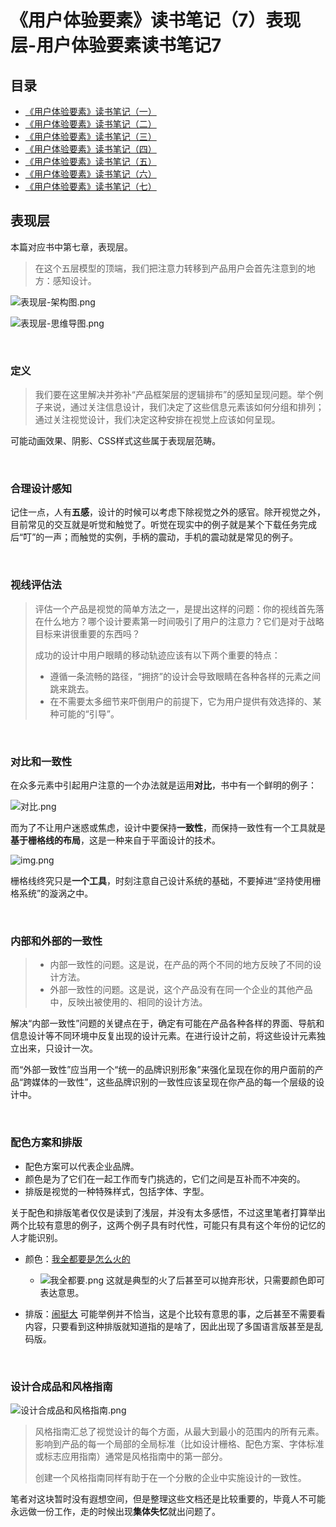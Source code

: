 # 《用户体验要素》读书笔记（7）表现层-用户体验要素读书笔记7

## 目录

- [《用户体验要素》读书笔记（一）](http://summersea.top:8090/archives/%E7%94%A8%E6%88%B7%E4%BD%93%E9%AA%8C%E8%A6%81%E7%B4%A0%E8%AF%BB%E4%B9%A6%E7%AC%94%E8%AE%B0%E4%B8%80)
- [《用户体验要素》读书笔记（二）](http://summersea.top:8090/archives/%E7%94%A8%E6%88%B7%E4%BD%93%E9%AA%8C%E8%A6%81%E7%B4%A0%E8%AF%BB%E4%B9%A6%E7%AC%94%E8%AE%B0%E4%BA%8C)
- [《用户体验要素》读书笔记（三）](http://summersea.top:8090/archives/%E7%94%A8%E6%88%B7%E4%BD%93%E9%AA%8C%E8%A6%81%E7%B4%A0%E8%AF%BB%E4%B9%A6%E7%AC%94%E8%AE%B0%E4%B8%89)
- [《用户体验要素》读书笔记（四）](http://summersea.top:8090/archives/%E7%94%A8%E6%88%B7%E4%BD%93%E9%AA%8C%E8%A6%81%E7%B4%A0%E8%AF%BB%E4%B9%A6%E7%AC%94%E8%AE%B0%E5%9B%9B)
- [《用户体验要素》读书笔记（五）](http://summersea.top:8090/archives/%E7%94%A8%E6%88%B7%E4%BD%93%E9%AA%8C%E8%A6%81%E7%B4%A0%E8%AF%BB%E4%B9%A6%E7%AC%94%E8%AE%B0%E4%BA%94)
- [《用户体验要素》读书笔记（六）](http://summersea.top:8090/archives/%E7%94%A8%E6%88%B7%E4%BD%93%E9%AA%8C%E8%A6%81%E7%B4%A0%E8%AF%BB%E4%B9%A6%E7%AC%94%E8%AE%B0%E5%85%AD)
- [《用户体验要素》读书笔记（七）](http://summersea.top:8090/archives/%E7%94%A8%E6%88%B7%E4%BD%93%E9%AA%8C%E8%A6%81%E7%B4%A0%E8%AF%BB%E4%B9%A6%E7%AC%94%E8%AE%B0%E4%B8%83)

## 表现层

本篇对应书中第七章，表现层。
> 在这个五层模型的顶端，我们把注意力转移到产品用户会首先注意到的地方：感知设计。


![表现层-架构图.png](assets/user_experience/PresentationLayer-Architecture.png)

![表现层-思维导图.png](assets/user_experience/PresentationLayer-MindMapping.png)












<br/>

### 定义

> 我们要在这里解决并弥补“产品框架层的逻辑排布”的感知呈现问题。举个例子来说，通过关注信息设计，我们决定了这些信息元素该如何分组和排列；通过关注视觉设计，我们决定这种安排在视觉上应该如何呈现。

可能动画效果、阴影、CSS样式这些属于表现层范畴。

<br/>

### 合理设计感知

记住一点，人有**五感**，设计的时候可以考虑下除视觉之外的感官。除开视觉之外，目前常见的交互就是听觉和触觉了。听觉在现实中的例子就是某个下载任务完成后“叮”的一声；而触觉的实例，手柄的震动，手机的震动就是常见的例子。


<br/>

### 视线评估法

> 评估一个产品是视觉的简单方法之一，是提出这样的问题：你的视线首先落在什么地方？哪个设计要素第一时间吸引了用户的注意力？它们是对于战略目标来讲很重要的东西吗？
> 
> 成功的设计中用户眼睛的移动轨迹应该有以下两个重要的特点：
> - 遵循一条流畅的路径，“拥挤”的设计会导致眼睛在各种各样的元素之间跳来跳去。
> - 在不需要太多细节来吓倒用户的前提下，它为用户提供有效选择的、某种可能的“引导”。


<br/>

### 对比和一致性

在众多元素中引起用户注意的一个办法就是运用**对比**，书中有一个鲜明的例子：

![对比.png](assets/user_experience/PresentationLayer-Comparison.png)

而为了不让用户迷惑或焦虑，设计中要保持**一致性**，而保持一致性有一个工具就是**基于栅格线的布局**，这是一种来自于平面设计的技术。

![img.png](assets/user_experience/PresentationLayer-Consistency.png)

栅格线终究只是**一个工具**，时刻注意自己设计系统的基础，不要掉进“坚持使用栅格系统”的漩涡之中。


<br/>

### 内部和外部的一致性

> - 内部一致性的问题。这是说，在产品的两个不同的地方反映了不同的设计方法。
> - 外部一致性的问题。这是说，这个产品没有在同一个企业的其他产品中，反映出被使用的、相同的设计方法。

解决“内部一致性”问题的关键点在于，确定有可能在产品各种各样的界面、导航和信息设计等不同环境中反复出现的设计元素。在进行设计之前，将这些设计元素独立出来，只设计一次。

而“外部一致性”应当用一个“统一的品牌识别形象”来强化呈现在你的用户面前的产品“跨媒体的一致性”，这些品牌识别的一致性应该呈现在你产品的每一个层级的设计中。


<br/>

### 配色方案和排版

- 配色方案可以代表企业品牌。
- 颜色是为了它们在一起工作而专门挑选的，它们之间是互补而不冲突的。
- 排版是视觉的一种特殊样式，包括字体、字型。

关于配色和排版笔者仅仅是读到了浅层，并没有太多感悟，不过这里笔者打算举出两个比较有意思的例子，这两个例子具有时代性，可能只有具有这个年份的记忆的人才能识别。

- 颜色：[我全都要是怎么火的](https://www.zhihu.com/question/264724387)
  - ![我全都要.png](assets/user_experience/IWantThemAll.png)
  这就是典型的火了后甚至可以抛弃形状，只需要颜色即可表达意思。


- 排版：[闹挺大](https://www.zhihu.com/answer/1751821808)
  可能举例并不恰当，这是个比较有意思的事，之后甚至不需要看内容，只要看到这种排版就知道指的是啥了，因此出现了多国语言版甚至是乱码版。

<br/>

### 设计合成品和风格指南

![设计合成品和风格指南.png](assets/user_experience/PresentationLayer-DesignSynthesisAndStyleGuide.png)







































> 风格指南汇总了视觉设计的每个方面，从最大到最小的范围内的所有元素。影响到产品的每一个局部的全局标准（比如设计栅格、配色方案、字体标准或标志应用指南）通常是风格指南中的第一部分。
> 
> 创建一个风格指南同样有助于在一个分散的企业中实施设计的一致性。

笔者对这块暂时没有遐想空间，但是整理这些文档还是比较重要的，毕竟人不可能永远做一份工作，走的时候出现**集体失忆**就出问题了。

